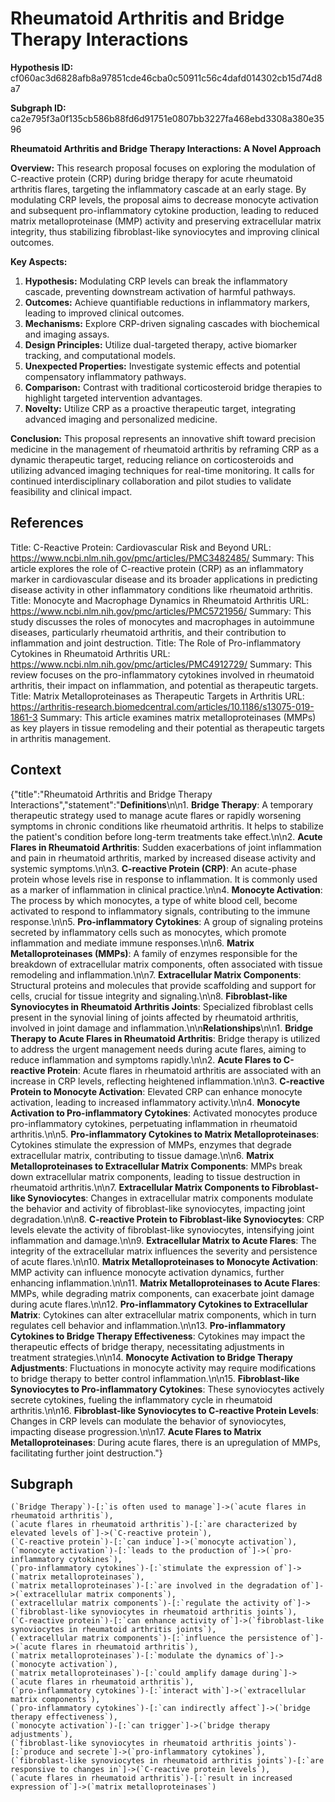 
# Rheumatoid Arthritis and Bridge Therapy Interactions

**Hypothesis ID:** cf060ac3d6828afb8a97851cde46cba0c50911c56c4dafd014302cb15d74d8a7

**Subgraph ID:** ca2e795f3a0f135cb586b88fd6d91751e0807bb3227fa468ebd3308a380e3596

**Rheumatoid Arthritis and Bridge Therapy Interactions: A Novel Approach**

**Overview:**
This research proposal focuses on exploring the modulation of C-reactive protein (CRP) during bridge therapy for acute rheumatoid arthritis flares, targeting the inflammatory cascade at an early stage. By modulating CRP levels, the proposal aims to decrease monocyte activation and subsequent pro-inflammatory cytokine production, leading to reduced matrix metalloproteinase (MMP) activity and preserving extracellular matrix integrity, thus stabilizing fibroblast-like synoviocytes and improving clinical outcomes.

**Key Aspects:**
1. **Hypothesis:** Modulating CRP levels can break the inflammatory cascade, preventing downstream activation of harmful pathways.
2. **Outcomes:** Achieve quantifiable reductions in inflammatory markers, leading to improved clinical outcomes.
3. **Mechanisms:** Explore CRP-driven signaling cascades with biochemical and imaging assays.
4. **Design Principles:** Utilize dual-targeted therapy, active biomarker tracking, and computational models.
5. **Unexpected Properties:** Investigate systemic effects and potential compensatory inflammatory pathways.
6. **Comparison:** Contrast with traditional corticosteroid bridge therapies to highlight targeted intervention advantages.
7. **Novelty:** Utilize CRP as a proactive therapeutic target, integrating advanced imaging and personalized medicine.

**Conclusion:**
This proposal represents an innovative shift toward precision medicine in the management of rheumatoid arthritis by reframing CRP as a dynamic therapeutic target, reducing reliance on corticosteroids and utilizing advanced imaging techniques for real-time monitoring. It calls for continued interdisciplinary collaboration and pilot studies to validate feasibility and clinical impact.

## References
Title: C-Reactive Protein: Cardiovascular Risk and Beyond URL: https://www.ncbi.nlm.nih.gov/pmc/articles/PMC3482485/ Summary: This article explores the role of C-reactive protein (CRP) as an inflammatory marker in cardiovascular disease and its broader applications in predicting disease activity in other inflammatory conditions like rheumatoid arthritis.
Title: Monocyte and Macrophage Dynamics in Rheumatoid Arthritis URL: https://www.ncbi.nlm.nih.gov/pmc/articles/PMC5721956/ Summary: This study discusses the roles of monocytes and macrophages in autoimmune diseases, particularly rheumatoid arthritis, and their contribution to inflammation and joint destruction.
Title: The Role of Pro-inflammatory Cytokines in Rheumatoid Arthritis URL: https://www.ncbi.nlm.nih.gov/pmc/articles/PMC4912729/ Summary: This review focuses on the pro-inflammatory cytokines involved in rheumatoid arthritis, their impact on inflammation, and potential as therapeutic targets.
Title: Matrix Metalloproteinases as Therapeutic Targets in Arthritis URL: https://arthritis-research.biomedcentral.com/articles/10.1186/s13075-019-1861-3 Summary: This article examines matrix metalloproteinases (MMPs) as key players in tissue remodeling and their potential as therapeutic targets in arthritis management.

## Context
{"title":"Rheumatoid Arthritis and Bridge Therapy Interactions","statement":"**Definitions**\n\n1. **Bridge Therapy**: A temporary therapeutic strategy used to manage acute flares or rapidly worsening symptoms in chronic conditions like rheumatoid arthritis. It helps to stabilize the patient's condition before long-term treatments take effect.\n\n2. **Acute Flares in Rheumatoid Arthritis**: Sudden exacerbations of joint inflammation and pain in rheumatoid arthritis, marked by increased disease activity and systemic symptoms.\n\n3. **C-reactive Protein (CRP)**: An acute-phase protein whose levels rise in response to inflammation. It is commonly used as a marker of inflammation in clinical practice.\n\n4. **Monocyte Activation**: The process by which monocytes, a type of white blood cell, become activated to respond to inflammatory signals, contributing to the immune response.\n\n5. **Pro-inflammatory Cytokines**: A group of signaling proteins secreted by inflammatory cells such as monocytes, which promote inflammation and mediate immune responses.\n\n6. **Matrix Metalloproteinases (MMPs)**: A family of enzymes responsible for the breakdown of extracellular matrix components, often associated with tissue remodeling and inflammation.\n\n7. **Extracellular Matrix Components**: Structural proteins and molecules that provide scaffolding and support for cells, crucial for tissue integrity and signaling.\n\n8. **Fibroblast-like Synoviocytes in Rheumatoid Arthritis Joints**: Specialized fibroblast cells present in the synovial lining of joints affected by rheumatoid arthritis, involved in joint damage and inflammation.\n\n**Relationships**\n\n1. **Bridge Therapy to Acute Flares in Rheumatoid Arthritis**: Bridge therapy is utilized to address the urgent management needs during acute flares, aiming to reduce inflammation and symptoms rapidly.\n\n2. **Acute Flares to C-reactive Protein**: Acute flares in rheumatoid arthritis are associated with an increase in CRP levels, reflecting heightened inflammation.\n\n3. **C-reactive Protein to Monocyte Activation**: Elevated CRP can enhance monocyte activation, leading to increased inflammatory activity.\n\n4. **Monocyte Activation to Pro-inflammatory Cytokines**: Activated monocytes produce pro-inflammatory cytokines, perpetuating inflammation in rheumatoid arthritis.\n\n5. **Pro-inflammatory Cytokines to Matrix Metalloproteinases**: Cytokines stimulate the expression of MMPs, enzymes that degrade extracellular matrix, contributing to tissue damage.\n\n6. **Matrix Metalloproteinases to Extracellular Matrix Components**: MMPs break down extracellular matrix components, leading to tissue destruction in rheumatoid arthritis.\n\n7. **Extracellular Matrix Components to Fibroblast-like Synoviocytes**: Changes in extracellular matrix components modulate the behavior and activity of fibroblast-like synoviocytes, impacting joint degradation.\n\n8. **C-reactive Protein to Fibroblast-like Synoviocytes**: CRP levels elevate the activity of fibroblast-like synoviocytes, intensifying joint inflammation and damage.\n\n9. **Extracellular Matrix to Acute Flares**: The integrity of the extracellular matrix influences the severity and persistence of acute flares.\n\n10. **Matrix Metalloproteinases to Monocyte Activation**: MMP activity can influence monocyte activation dynamics, further enhancing inflammation.\n\n11. **Matrix Metalloproteinases to Acute Flares**: MMPs, while degrading matrix components, can exacerbate joint damage during acute flares.\n\n12. **Pro-inflammatory Cytokines to Extracellular Matrix**: Cytokines can alter extracellular matrix components, which in turn regulates cell behavior and inflammation.\n\n13. **Pro-inflammatory Cytokines to Bridge Therapy Effectiveness**: Cytokines may impact the therapeutic effects of bridge therapy, necessitating adjustments in treatment strategies.\n\n14. **Monocyte Activation to Bridge Therapy Adjustments**: Fluctuations in monocyte activity may require modifications to bridge therapy to better control inflammation.\n\n15. **Fibroblast-like Synoviocytes to Pro-inflammatory Cytokines**: These synoviocytes actively secrete cytokines, fueling the inflammatory cycle in rheumatoid arthritis.\n\n16. **Fibroblast-like Synoviocytes to C-reactive Protein Levels**: Changes in CRP levels can modulate the behavior of synoviocytes, impacting disease progression.\n\n17. **Acute Flares to Matrix Metalloproteinases**: During acute flares, there is an upregulation of MMPs, facilitating further joint destruction."}

## Subgraph
```
(`Bridge Therapy`)-[:`is often used to manage`]->(`acute flares in rheumatoid arthritis`),
(`acute flares in rheumatoid arthritis`)-[:`are characterized by elevated levels of`]->(`C-reactive protein`),
(`C-reactive protein`)-[:`can induce`]->(`monocyte activation`),
(`monocyte activation`)-[:`leads to the production of`]->(`pro-inflammatory cytokines`),
(`pro-inflammatory cytokines`)-[:`stimulate the expression of`]->(`matrix metalloproteinases`),
(`matrix metalloproteinases`)-[:`are involved in the degradation of`]->(`extracellular matrix components`),
(`extracellular matrix components`)-[:`regulate the activity of`]->(`fibroblast-like synoviocytes in rheumatoid arthritis joints`),
(`C-reactive protein`)-[:`can enhance activity of`]->(`fibroblast-like synoviocytes in rheumatoid arthritis joints`),
(`extracellular matrix components`)-[:`influence the persistence of`]->(`acute flares in rheumatoid arthritis`),
(`matrix metalloproteinases`)-[:`modulate the dynamics of`]->(`monocyte activation`),
(`matrix metalloproteinases`)-[:`could amplify damage during`]->(`acute flares in rheumatoid arthritis`),
(`pro-inflammatory cytokines`)-[:`interact with`]->(`extracellular matrix components`),
(`pro-inflammatory cytokines`)-[:`can indirectly affect`]->(`bridge therapy effectiveness`),
(`monocyte activation`)-[:`can trigger`]->(`bridge therapy adjustments`),
(`fibroblast-like synoviocytes in rheumatoid arthritis joints`)-[:`produce and secrete`]->(`pro-inflammatory cytokines`),
(`fibroblast-like synoviocytes in rheumatoid arthritis joints`)-[:`are responsive to changes in`]->(`C-reactive protein levels`),
(`acute flares in rheumatoid arthritis`)-[:`result in increased expression of`]->(`matrix metalloproteinases`)
```
